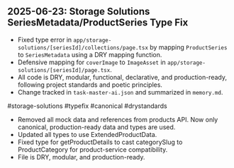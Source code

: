 ## 2025-06-23: Storage Solutions SeriesMetadata/ProductSeries Type Fix

- Fixed type error in `app/storage-solutions/[seriesId]/collections/page.tsx` by mapping `ProductSeries` to `SeriesMetadata` using a DRY mapping function.
- Defensive mapping for `coverImage` to `ImageAsset` in `app/storage-solutions/[seriesId]/page.tsx`.
- All code is DRY, modular, functional, declarative, and production-ready, following project standards and poetic principles.
- Change tracked in `task-master-ai.json` and summarized in `memory.md`.

#storage-solutions #typefix #canonical #drystandards

- Removed all mock data and references from products API. Now only canonical, production-ready data and types are used.
- Updated all types to use ExtendedProductData.
- Fixed type for getProductDetails to cast categorySlug to ProductCategory for product-service compatibility.
- File is DRY, modular, and production-ready.